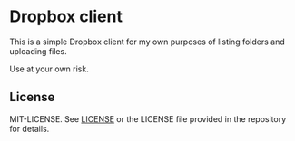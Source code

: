 # Dropbox client

This is a simple Dropbox client for my own purposes of listing folders and uploading files.

Use at your own risk.

## License

MIT-LICENSE. See [LICENSE](http://olivere.mit-license.org/)
or the LICENSE file provided in the repository for details.
